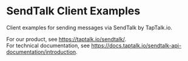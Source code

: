 # SendTalk Client Examples

Client examples for sending messages via SendTalk by TapTalk.io.

For our product, see https://taptalk.io/sendtalk/.  
For technical documentation, see https://docs.taptalk.io/sendtalk-api-documentation/introduction.
